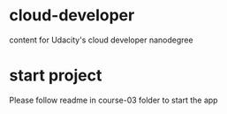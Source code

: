 # cloud-developer
content for Udacity's cloud developer nanodegree

# start project
Please follow readme in course-03 folder to start the app

